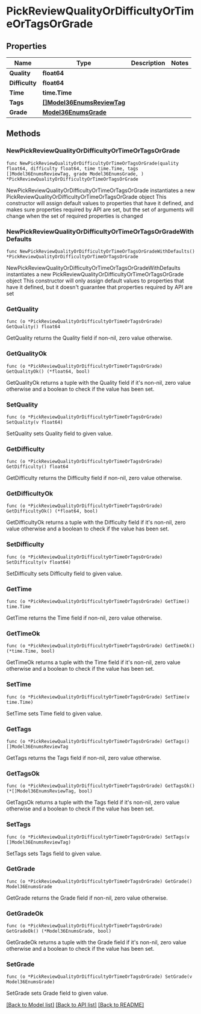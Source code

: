 # PickReviewQualityOrDifficultyOrTimeOrTagsOrGrade

## Properties

Name | Type | Description | Notes
------------ | ------------- | ------------- | -------------
**Quality** | **float64** |  | 
**Difficulty** | **float64** |  | 
**Time** | **time.Time** |  | 
**Tags** | [**[]Model36EnumsReviewTag**](Model36EnumsReviewTag.md) |  | 
**Grade** | [**Model36EnumsGrade**](36EnumsGrade.md) |  | 

## Methods

### NewPickReviewQualityOrDifficultyOrTimeOrTagsOrGrade

`func NewPickReviewQualityOrDifficultyOrTimeOrTagsOrGrade(quality float64, difficulty float64, time time.Time, tags []Model36EnumsReviewTag, grade Model36EnumsGrade, ) *PickReviewQualityOrDifficultyOrTimeOrTagsOrGrade`

NewPickReviewQualityOrDifficultyOrTimeOrTagsOrGrade instantiates a new PickReviewQualityOrDifficultyOrTimeOrTagsOrGrade object
This constructor will assign default values to properties that have it defined,
and makes sure properties required by API are set, but the set of arguments
will change when the set of required properties is changed

### NewPickReviewQualityOrDifficultyOrTimeOrTagsOrGradeWithDefaults

`func NewPickReviewQualityOrDifficultyOrTimeOrTagsOrGradeWithDefaults() *PickReviewQualityOrDifficultyOrTimeOrTagsOrGrade`

NewPickReviewQualityOrDifficultyOrTimeOrTagsOrGradeWithDefaults instantiates a new PickReviewQualityOrDifficultyOrTimeOrTagsOrGrade object
This constructor will only assign default values to properties that have it defined,
but it doesn't guarantee that properties required by API are set

### GetQuality

`func (o *PickReviewQualityOrDifficultyOrTimeOrTagsOrGrade) GetQuality() float64`

GetQuality returns the Quality field if non-nil, zero value otherwise.

### GetQualityOk

`func (o *PickReviewQualityOrDifficultyOrTimeOrTagsOrGrade) GetQualityOk() (*float64, bool)`

GetQualityOk returns a tuple with the Quality field if it's non-nil, zero value otherwise
and a boolean to check if the value has been set.

### SetQuality

`func (o *PickReviewQualityOrDifficultyOrTimeOrTagsOrGrade) SetQuality(v float64)`

SetQuality sets Quality field to given value.


### GetDifficulty

`func (o *PickReviewQualityOrDifficultyOrTimeOrTagsOrGrade) GetDifficulty() float64`

GetDifficulty returns the Difficulty field if non-nil, zero value otherwise.

### GetDifficultyOk

`func (o *PickReviewQualityOrDifficultyOrTimeOrTagsOrGrade) GetDifficultyOk() (*float64, bool)`

GetDifficultyOk returns a tuple with the Difficulty field if it's non-nil, zero value otherwise
and a boolean to check if the value has been set.

### SetDifficulty

`func (o *PickReviewQualityOrDifficultyOrTimeOrTagsOrGrade) SetDifficulty(v float64)`

SetDifficulty sets Difficulty field to given value.


### GetTime

`func (o *PickReviewQualityOrDifficultyOrTimeOrTagsOrGrade) GetTime() time.Time`

GetTime returns the Time field if non-nil, zero value otherwise.

### GetTimeOk

`func (o *PickReviewQualityOrDifficultyOrTimeOrTagsOrGrade) GetTimeOk() (*time.Time, bool)`

GetTimeOk returns a tuple with the Time field if it's non-nil, zero value otherwise
and a boolean to check if the value has been set.

### SetTime

`func (o *PickReviewQualityOrDifficultyOrTimeOrTagsOrGrade) SetTime(v time.Time)`

SetTime sets Time field to given value.


### GetTags

`func (o *PickReviewQualityOrDifficultyOrTimeOrTagsOrGrade) GetTags() []Model36EnumsReviewTag`

GetTags returns the Tags field if non-nil, zero value otherwise.

### GetTagsOk

`func (o *PickReviewQualityOrDifficultyOrTimeOrTagsOrGrade) GetTagsOk() (*[]Model36EnumsReviewTag, bool)`

GetTagsOk returns a tuple with the Tags field if it's non-nil, zero value otherwise
and a boolean to check if the value has been set.

### SetTags

`func (o *PickReviewQualityOrDifficultyOrTimeOrTagsOrGrade) SetTags(v []Model36EnumsReviewTag)`

SetTags sets Tags field to given value.


### GetGrade

`func (o *PickReviewQualityOrDifficultyOrTimeOrTagsOrGrade) GetGrade() Model36EnumsGrade`

GetGrade returns the Grade field if non-nil, zero value otherwise.

### GetGradeOk

`func (o *PickReviewQualityOrDifficultyOrTimeOrTagsOrGrade) GetGradeOk() (*Model36EnumsGrade, bool)`

GetGradeOk returns a tuple with the Grade field if it's non-nil, zero value otherwise
and a boolean to check if the value has been set.

### SetGrade

`func (o *PickReviewQualityOrDifficultyOrTimeOrTagsOrGrade) SetGrade(v Model36EnumsGrade)`

SetGrade sets Grade field to given value.



[[Back to Model list]](../README.md#documentation-for-models) [[Back to API list]](../README.md#documentation-for-api-endpoints) [[Back to README]](../README.md)



